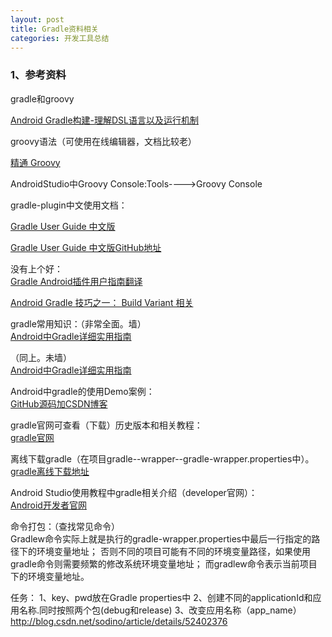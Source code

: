 ```yaml
---
layout: post
title: Gradle资料相关
categories: 开发工具总结
---
```


### 1、参考资料 ###

gradle和groovy  

[Android Gradle构建-理解DSL语言以及运行机制](http://www.jianshu.com/p/7b31cc80421d)  


groovy语法（可使用在线编辑器，文档比较老）  

[精通 Groovy](https://www.ibm.com/developerworks/cn/education/java/j-groovy/j-groovy.html)  

AndroidStudio中Groovy Console:Tools---->Groovy Console


gradle-plugin中文使用文档：  

[Gradle User Guide 中文版](https://dongchuan.gitbooks.io/gradle-user-guide-/introduction.html)  

[Gradle User Guide 中文版GitHub地址](https://github.com/DONGChuan/GradleUserGuide) 

没有上个好：  
[Gradle Android插件用户指南翻译](http://avatarqing.github.io/Gradle-Plugin-User-Guide-Chinese-Verision/basic_project/simple_build_files.html) 

[Android Gradle 技巧之一： Build Variant 相关](http://kvh.io/cn/gradle-indepth-build-variant.html) 

gradle常用知识：（非常全面。墙）  
[Android中Gradle详细实用指南](https://juejin.im/post/58eae7e5a22b9d0058a88a56) 

（同上。未墙）  
[Android中Gradle详细实用指南](http://www.jianshu.com/p/ed4ef3b96a29) 


Android中gradle的使用Demo案例：  
[GitHub源码加CSDN博客](https://github.com/mrqatom/ChangeResourceDemo) 


gradle官网可查看（下载）历史版本和相关教程：  
[gradle官网](https://gradle.org/)  

离线下载gradle（在项目gradle--wrapper--gradle-wrapper.properties中）。
[gradle离线下载地址](https://services.gradle.org/distributions/)  

Android Studio使用教程中gradle相关介绍（developer官网）：  
[Android开发者官网](https://developer.android.com/studio/build/?hl=zh-cn) 




命令打包：（查找常见命令）  
Gradlew命令实际上就是执行的gradle-wrapper.properties中最后一行指定的路径下的环境变量地址； 
否则不同的项目可能有不同的环境变量路径，如果使用gradle命令则需要频繁的修改系统环境变量地址； 
而gradlew命令表示当前项目下的环境变量地址。 

任务：
1、key、pwd放在Gradle properties中
2、创建不同的applicationId和应用名称.同时按照两个包(debug和release)
3、改变应用名称（app_name）http://blog.csdn.net/sodino/article/details/52402376


